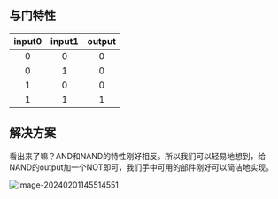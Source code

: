 ## 与门特性

| input0 | input1 | output |
| :----: | :----: | :----: |
|   0    |   0    |   0    |
|   0    |   1    |   0    |
|   1    |   0    |   0    |
|   1    |   1    |   1    |

## 解决方案

看出来了嘛？AND和NAND的特性刚好相反。所以我们可以轻易地想到，给NAND的output加一个NOT即可，我们手中可用的部件刚好可以简洁地实现。

![image-20240201145514551](C:\Users\Lenovo\AppData\Roaming\Typora\typora-user-images\image-20240201145514551.png)